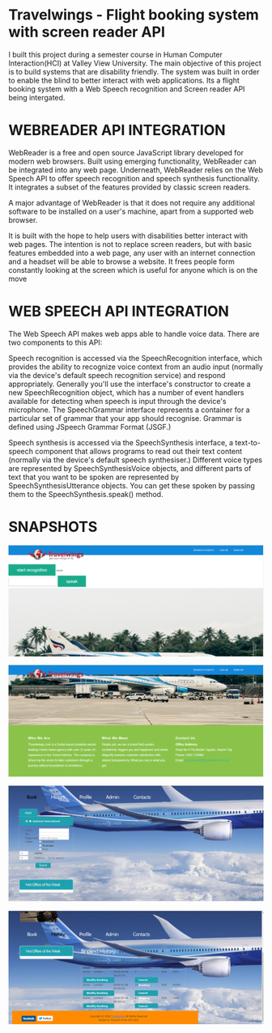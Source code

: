 # Travelwings - Flight booking system with screen reader API

I built this project during a semester course in Human Computer Interaction(HCI) at Valley View University. The main objective of this project is to build systems that are disability friendly. The system was built in order to enable the blind to better interact with web applications. Its a flight booking system with a Web Speech recognition and Screen reader API being intergated. 

# WEBREADER API INTEGRATION

WebReader is a free and open source JavaScript library developed for modern web browsers. Built using emerging functionality, WebReader can be integrated into any web page. Underneath, WebReader relies on the Web Speech API to offer speech recognition and speech synthesis functionality. It integrates a subset of the features provided by classic screen readers.

A major advantage of WebReader is that it does not require any additional software to be installed on a user's machine, apart from a supported web browser.

It is built with the hope to help users with disabilities better interact with web pages. The intention is not to replace screen readers, but with basic features embedded into a web page, any user with an internet connection and a headset will be able to browse a website. It frees people form constantly looking at the screen which is useful for anyone which is on the move

# WEB SPEECH API INTEGRATION
The Web Speech API makes web apps able to handle voice data. There are two components to this API:

Speech recognition is accessed via the SpeechRecognition interface, which provides the ability to recognize voice context from an audio input (normally via the device's default speech recognition service) and respond appropriately. Generally you'll use the interface's constructor to create a new SpeechRecognition object, which has a number of event handlers available for detecting when speech is input through the device's microphone. The SpeechGrammar interface represents a container for a particular set of grammar that your app should recognise. Grammar is defined using JSpeech Grammar Format (JSGF.)

Speech synthesis is accessed via the SpeechSynthesis interface, a text-to-speech component that allows programs to read out their text content (normally via the device's default speech synthesiser.) Different voice types are represented by SpeechSynthesisVoice objects, and different parts of text that you want to be spoken are represented by SpeechSynthesisUtterance objects. You can get these spoken by passing them to the SpeechSynthesis.speak() method.
 
# SNAPSHOTS
![alt text](snapshots/travel1.PNG  "Description goes here")

![alt text](snapshots/travel2.PNG "Description goes here")

![alt text](snapshots/travel3.PNG  "Description goes here")

![alt text](snapshots/travel4.PNG  "Description goes here")
